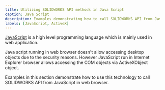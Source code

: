 ```yaml
---
title: Utilizing SOLIDWORKS API methods in Java Script
caption: Java Script
description: Examples demonstrating how to call SOLIDWORKS API from JavaScript in internet browser via ActiveXObject
labels: [JavaScript, ActiveX]
---
```

[JavaScript](https://en.wikipedia.org/wiki/JavaScript) is a high level programming language which is mainly used in web application.

Java script running in web browser doesn't allow accessing desktop objects due to the security reasons. However JavaScript run in Internet Explorer browser allows accessing the COM objects via ActiveXObject object.

Examples in this section demonstrate how to use this technology to call SOLIDWORKS API from JavaScript in web browser.